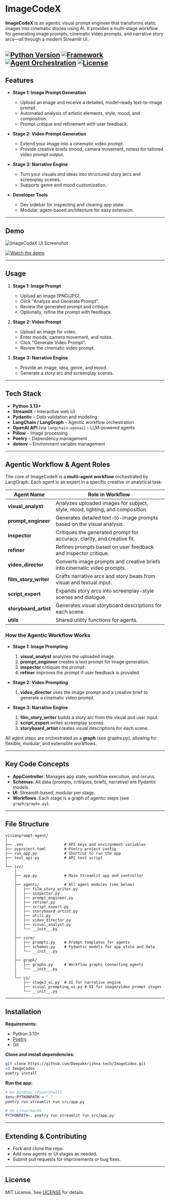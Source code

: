 # ImageCodeX

**ImageCodeX** is an agentic visual prompt engineer that transforms static images into cinematic stories using AI. It provides a multi-stage workflow for generating image prompts, cinematic video prompts, and narrative story arcs—all through a modern Streamlit UI.

[![Python Version](https://img.shields.io/badge/Python-3.10+-blue.svg)](https://www.python.org/downloads/)
[![Framework](https://img.shields.io/badge/Framework-Streamlit-FF4B4B)](https://streamlit.io)
[![Agent Orchestration](https://img.shields.io/badge/Agents-LangGraph-E86F2C)](https://langchain.com)
[![License](https://img.shields.io/badge/License-MIT-green.svg)](https://opensource.org/licenses/MIT)
---

## Features

- **Stage 1: Image Prompt Generation**
  - Upload an image and receive a detailed, model-ready text-to-image prompt.
  - Automated analysis of artistic elements, style, mood, and composition.
  - Prompt critique and refinement with user feedback.

- **Stage 2: Video Prompt Generation**
  - Extend your image into a cinematic video prompt.
  - Provide creative briefs (mood, camera movement, notes) for tailored video prompt output.

- **Stage 3: Narrative Engine**
  - Turn your visuals and ideas into structured story arcs and screenplay scenes.
  - Supports genre and mood customization.

- **Developer Tools**
  - Dev sidebar for inspecting and clearing app state.
  - Modular, agent-based architecture for easy extension.

---

## Demo

![ImageCodeX UI Screenshot](docs/screenshot.png)
<!-- Replace with your actual screenshot path -->

[![Watch the demo](https://img.youtube.com/vi/your_video_id/0.jpg)](https://youtu.be/your_video_id)
<!-- Replace with your actual YouTube video link -->

---

## Usage

1. **Stage 1: Image Prompt**
   - Upload an image (PNG/JPG).
   - Click "Analyze and Generate Prompt".
   - Review the generated prompt and critique.
   - Optionally, refine the prompt with feedback.

2. **Stage 2: Video Prompt**
   - Upload an image for video.
   - Enter moods, camera movement, and notes.
   - Click "Generate Video Prompt".
   - Review the cinematic video prompt.

3. **Stage 3: Narrative Engine**
   - Provide an image, idea, genre, and mood.
   - Generate a story arc and screenplay scenes.

---

## Tech Stack

- **Python 3.13+**
- **Streamlit** – Interactive web UI
- **Pydantic** – Data validation and modeling
- **LangChain / LangGraph** – Agentic workflow orchestration
- **OpenAI API** (via `langchain-openai`) – LLM-powered agents
- **Pillow** – Image processing
- **Poetry** – Dependency management
- **dotenv** – Environment variable management
  
---

## Agentic Workflow & Agent Roles

The core of ImageCodeX is a **multi-agent workflow** orchestrated by LangGraph. Each agent is an expert in a specific creative or analytical task:

| Agent Name            | Role in Workflow                                                                 |
|-----------------------|----------------------------------------------------------------------------------|
| **visual_analyst**    | Analyzes uploaded images for subject, style, mood, lighting, and composition.    |
| **prompt_engineer**   | Generates detailed text-to-image prompts based on the visual analysis.           |
| **inspector**         | Critiques the generated prompt for accuracy, clarity, and creative fit.          |
| **refiner**           | Refines prompts based on user feedback and inspector critique.                   |
| **video_director**    | Converts image prompts and creative briefs into cinematic video prompts.          |
| **film_story_writer** | Crafts narrative arcs and story beats from visual and textual input.             |
| **script_expert**     | Expands story arcs into screenplay-style scenes and dialogue.                    |
| **storyboard_artist** | Generates visual storyboard descriptions for each scene.                         |
| **utils**             | Shared utility functions for agents.                                             |

### How the Agentic Workflow Works

- **Stage 1: Image Prompting**
  1. **visual_analyst** analyzes the uploaded image.
  2. **prompt_engineer** creates a text prompt for image generation.
  3. **inspector** critiques the prompt.
  4. **refiner** improves the prompt if user feedback is provided.

- **Stage 2: Video Prompting**
  1. **video_director** uses the image prompt and a creative brief to generate a cinematic video prompt.

- **Stage 3: Narrative Engine**
  1. **film_story_writer** builds a story arc from the visual and user input.
  2. **script_expert** writes screenplay scenes.
  3. **storyboard_artist** creates visual descriptions for each scene.

All agent steps are orchestrated as a **graph** (see graphs.py), allowing for flexible, modular, and extensible workflows.

---

## Key Code Concepts

- **AppController**: Manages app state, workflow execution, and reruns.
- **Schemas**: All data (prompts, critiques, briefs, narrative) are Pydantic models.
- **UI**: Streamlit-based, modular per stage.
- **Workflows**: Each stage is a graph of agentic steps (see `graph/graphs.py`).

---

## File Structure

```
visionprompt-agent/
│
├── .env                  # API keys and environment variables
├── pyproject.toml        # Poetry project config
├── run_app.py            # Shortcut to run the app
├── test_api.py           # API test script
│
└── src/
    │
    ├── app.py            # Main Streamlit app and controller
    │
    ├── agents/           # All agent modules (see below)
    │   ├── film_story_writer.py
    │   ├── inspector.py
    │   ├── prompt_engineer.py
    │   ├── refiner.py
    │   ├── script_expert.py
    │   ├── storyboard_artist.py
    │   ├── utils.py
    │   ├── video_director.py
    │   ├── visual_analyst.py
    │   └── __init__.py
    │
    ├── core/
    │   ├── prompts.py    # Prompt templates for agents
    │   ├── schemas.py    # Pydantic models for app state and data
    │   └── __init__.py
    │
    ├── graph/
    │   ├── graphs.py     # Workflow graphs connecting agents
    │   └── __init__.py
    │
    └── ui/
        ├── stage3_ui.py  # UI for narrative engine
        ├── visual_prompting_ui.py # UI for image/video prompt stages
        └── __init__.py
```
---
## Installation

**Requirements:**
- Python 3.13+
- [Poetry](https://python-poetry.org/)
- Git

**Clone and install dependencies:**
```sh
git clone https://github.com/Deepakkrishna-tech/ImageCodex.git
cd ImageCodex
poetry install
```

**Run the app:**
```sh
# On Windows (PowerShell)
$env:PYTHONPATH = "."
poetry run streamlit run src/app.py

# On Linux/macOS
PYTHONPATH=. poetry run streamlit run src/app.py
```
---

## Extending & Contributing

- Fork and clone the repo.
- Add new agents or UI stages as needed.
- Submit pull requests for improvements or bug fixes.

---

## License

MIT License. See [LICENSE](LICENSE) for details.
